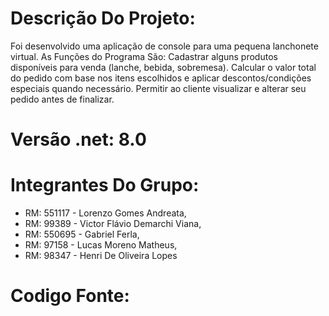 # Descrição Do Projeto:
Foi desenvolvido uma aplicação de console para uma pequena lanchonete virtual.
As Funções do Programa São:
Cadastrar alguns produtos disponíveis para venda (lanche, bebida, sobremesa).
Calcular o valor total do pedido com base nos itens escolhidos e aplicar descontos/condições especiais quando necessário.
Permitir ao cliente visualizar e alterar seu pedido antes de finalizar.

# Versão .net: 8.0

# Integrantes Do Grupo:
- RM: 551117 - Lorenzo Gomes Andreata,
- RM: 99389 - Victor Flávio Demarchi Viana,
- RM: 550695 - Gabriel Ferla,
- RM: 97158 - Lucas Moreno Matheus,
- RM: 98347 - Henri De Oliveira Lopes

# Codigo Fonte:

